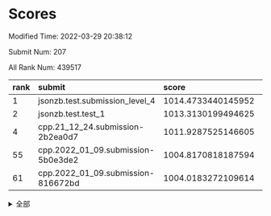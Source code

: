 # Scores

Modified Time: 2022-03-29 20:38:12

Submit Num: 207

All Rank Num: 439517

| rank |               submit               |       score        |       sigma        | pk_num |
| :--- | :--------------------------------- | :----------------- | :----------------- | :----- |
| 1    | jsonzb.test.submission_level_4     | 1014.4733440145952 | 0.8510920108567067 | 8498   |
| 2    | jsonzb.test.test_1                 | 1013.3130199494625 | 0.7945154128398239 | 8495   |
| 4    | cpp.21_12_24.submission-2b2ea0d7   | 1011.9287525146605 | 0.7644693379963936 | 8494   |
| 55   | cpp.2022_01_09.submission-5b0e3de2 | 1004.8170818187594 | 0.7226980262243732 | 8497   |
| 61   | cpp.2022_01_09.submission-816672bd | 1004.0183272109614 | 0.7131577400627828 | 8496   |


<details>
<summary>全部</summary>

| rank |                 submit                 |       score        |       sigma        | pk_num |
| :--- | :------------------------------------- | :----------------- | :----------------- | :----- |
| 1    | jsonzb.test.submission_level_4         | 1014.4733440145952 | 0.8510920108567067 | 8498   |
| 2    | jsonzb.test.test_1                     | 1013.3130199494625 | 0.7945154128398239 | 8495   |
| 3    | gobigger.level_3.submission_level_3_31 | 1012.1759201072834 | 0.7700372730734416 | 8495   |
| 4    | cpp.21_12_24.submission-2b2ea0d7       | 1011.9287525146605 | 0.7644693379963936 | 8494   |
| 5    | gobigger.level_3.submission_level_3_22 | 1011.7449174329777 | 0.7802505678599714 | 8490   |
| 6    | gobigger.level_3.submission_level_3_18 | 1011.516964823271  | 0.7679942541143252 | 8494   |
| 7    | gobigger.level_3.submission_level_3_42 | 1011.4684656692046 | 0.7828699118991658 | 8489   |
| 8    | gobigger.level_3.submission_level_3_8  | 1011.2229775588322 | 0.7796640906955962 | 8496   |
| 9    | gobigger.level_3.submission_level_3_34 | 1011.1196140577739 | 0.7654897592518869 | 8496   |
| 10   | gobigger.level_3.submission_level_3_44 | 1010.8519324280908 | 0.7708793480504945 | 8493   |
| 11   | gobigger.level_3.submission_level_3_10 | 1010.8437247885009 | 0.7834910687722998 | 8496   |
| 12   | gobigger.level_3.submission_level_3_14 | 1010.7358508044285 | 0.775613535522911  | 8494   |
| 13   | gobigger.level_3.submission_level_3_28 | 1010.6800283040385 | 0.7855441414179033 | 8493   |
| 14   | gobigger.level_3.submission_level_3_33 | 1010.6675790613633 | 0.7573961988732923 | 8495   |
| 15   | gobigger.level_3.submission_level_3_0  | 1010.6452646886531 | 0.772338231336315  | 8491   |
| 16   | gobigger.level_3.submission_level_3_15 | 1010.5111259806781 | 0.7961530048475804 | 8499   |
| 17   | gobigger.level_3.submission_level_3_2  | 1010.482226677726  | 0.7320025165220843 | 8494   |
| 18   | gobigger.level_3.submission_level_3_39 | 1010.4359793914404 | 0.7506516253375379 | 8495   |
| 19   | gobigger.level_3.submission_level_3_35 | 1010.288080308841  | 0.7490106904593431 | 8488   |
| 20   | gobigger.level_3.submission_level_3_3  | 1010.1148462238839 | 0.7631747328793717 | 8493   |
| 21   | gobigger.level_3.submission_level_3_13 | 1010.0381859943813 | 0.7729803743423587 | 8491   |
| 22   | gobigger.level_3.submission_level_3_29 | 1010.0134752536742 | 0.7584994046620926 | 8496   |
| 23   | gobigger.level_3.submission_level_3_23 | 1009.962032140142  | 0.7520143204920833 | 8491   |
| 24   | gobigger.level_3.submission_level_3_37 | 1009.9572510849453 | 0.7402486946730261 | 8496   |
| 25   | gobigger.level_3.submission_level_3_19 | 1009.9367773984828 | 0.7816982560604412 | 8494   |
| 26   | gobigger.level_3.submission_level_3_12 | 1009.9318126869947 | 0.7704258102267916 | 8493   |
| 27   | gobigger.level_3.submission_level_3_17 | 1009.9111506969251 | 0.7601916108443706 | 8493   |
| 28   | gobigger.level_3.submission_level_3_24 | 1009.9107422262832 | 0.738645421447327  | 8494   |
| 29   | gobigger.level_3.submission_level_3_16 | 1009.8672701200792 | 0.7563949148032469 | 8491   |
| 30   | gobigger.level_3.submission_level_3_7  | 1009.8654632194372 | 0.7555948043978908 | 8496   |
| 31   | gobigger.level_3.submission_level_3_47 | 1009.85273194742   | 0.7603557037439965 | 8495   |
| 32   | gobigger.level_3.submission_level_3_26 | 1009.8167247570726 | 0.7444877420110237 | 8495   |
| 33   | gobigger.level_3.submission_level_3_9  | 1009.8104121247624 | 0.7561109094966688 | 8491   |
| 34   | gobigger.level_3.submission_level_3_1  | 1009.8042952706484 | 0.7557473132072836 | 8493   |
| 35   | gobigger.level_3.submission_level_3_43 | 1009.7990219988907 | 0.7763156122077809 | 8493   |
| 36   | gobigger.level_3.submission_level_3_4  | 1009.7964113485185 | 0.763918731594159  | 8496   |
| 37   | gobigger.level_3.submission_level_3_40 | 1009.7806593747324 | 0.7572171181498558 | 8491   |
| 38   | gobigger.level_3.submission_level_3_25 | 1009.7768664879337 | 0.7621350292682141 | 8493   |
| 39   | gobigger.level_3.submission_level_3_41 | 1009.7150983127732 | 0.7451517995693694 | 8492   |
| 40   | gobigger.level_3.submission_level_3_21 | 1009.711387043087  | 0.7519089787215901 | 8493   |
| 41   | gobigger.level_3.submission_level_3_5  | 1009.7051862363112 | 0.7416813808559698 | 8495   |
| 42   | gobigger.level_3.submission_level_3_6  | 1009.7025943107509 | 0.7611669471397184 | 8495   |
| 43   | gobigger.level_3.submission_level_3_27 | 1009.6276151036917 | 0.7414425787950891 | 8494   |
| 44   | gobigger.level_3.submission_level_3_11 | 1009.621671591081  | 0.7470115579241855 | 8495   |
| 45   | gobigger.level_3.submission_level_3_20 | 1009.5713903325118 | 0.7756142226471524 | 8489   |
| 46   | gobigger.level_3.submission_level_3_46 | 1009.2110922973652 | 0.7836170957406585 | 8494   |
| 47   | gobigger.level_3.submission_level_3_36 | 1009.0667477327178 | 0.7596090114474906 | 8492   |
| 48   | gobigger.level_3.submission_level_3_48 | 1009.020182634469  | 0.7370111580744246 | 8495   |
| 49   | gobigger.level_3.submission_level_3_45 | 1009.0165555021905 | 0.7332787577393598 | 8490   |
| 50   | gobigger.level_3.submission_level_3_30 | 1008.5396790467395 | 0.740093427608966  | 8491   |
| 51   | gobigger.level_3.submission_level_3_49 | 1008.5393624754278 | 0.7559895236740991 | 8491   |
| 52   | gobigger.level_3.submission_level_3_32 | 1008.2365726071318 | 0.7357640658229476 | 8493   |
| 53   | gobigger.level_3.submission_level_3_38 | 1008.1516450953301 | 0.7381417456237798 | 8495   |
| 54   | gobigger.level_1.submission_level_1_17 | 1004.9500268299424 | 0.7175805465559164 | 8491   |
| 55   | cpp.2022_01_09.submission-5b0e3de2     | 1004.8170818187594 | 0.7226980262243732 | 8497   |
| 56   | gobigger.level_1.submission_level_1_41 | 1004.4811311373868 | 0.7187043274286063 | 8494   |
| 57   | gobigger.level_1.submission_level_1_24 | 1004.2606940090823 | 0.7321004827170757 | 8491   |
| 58   | gobigger.level_1.submission_level_1_14 | 1004.2451782260506 | 0.7133066490070897 | 8491   |
| 59   | gobigger.level_1.submission_level_1_18 | 1004.0594850248035 | 0.7132647650209301 | 8492   |
| 60   | gobigger.level_1.submission_level_1_36 | 1004.0392225448347 | 0.7220732234770355 | 8495   |
| 61   | cpp.2022_01_09.submission-816672bd     | 1004.0183272109614 | 0.7131577400627828 | 8496   |
| 62   | gobigger.level_1.submission_level_1_49 | 1003.9587557012276 | 0.7102146152014993 | 8496   |
| 63   | gobigger.level_1.submission_level_1_1  | 1003.9248944002996 | 0.7155984819744019 | 8491   |
| 64   | gobigger.level_1.submission_level_1_26 | 1003.8385035292339 | 0.7099691976046533 | 8496   |
| 65   | gobigger.level_1.submission_level_1_23 | 1003.8080596652716 | 0.7259452825558615 | 8493   |
| 66   | gobigger.level_1.submission_level_1_11 | 1003.7654932293742 | 0.6991232021591066 | 8487   |
| 67   | gobigger.level_1.submission_level_1_45 | 1003.7251943212976 | 0.733329429518316  | 8495   |
| 68   | gobigger.level_1.submission_level_1_43 | 1003.6910781739049 | 0.7124948674877983 | 8499   |
| 69   | gobigger.level_1.submission_level_1_10 | 1003.6765349577162 | 0.7044373895300334 | 8491   |
| 70   | gobigger.level_1.submission_level_1_42 | 1003.6682837038743 | 0.720445062032501  | 8495   |
| 71   | gobigger.level_1.submission_level_1_8  | 1003.552607735252  | 0.7152809659029412 | 8492   |
| 72   | gobigger.level_1.submission_level_1_33 | 1003.4431314297768 | 0.7077145781289994 | 8491   |
| 73   | gobigger.level_1.submission_level_1_16 | 1003.4419526305339 | 0.7147868618058929 | 8491   |
| 74   | gobigger.level_1.submission_level_1_32 | 1003.3783302239095 | 0.7100727636999096 | 8496   |
| 75   | gobigger.level_1.submission_level_1_12 | 1003.303878957513  | 0.7270813632533091 | 8492   |
| 76   | gobigger.level_1.submission_level_1_5  | 1003.1914198866658 | 0.7111597508892271 | 8491   |
| 77   | gobigger.level_1.submission_level_1_0  | 1003.1200228054537 | 0.7162126107204743 | 8493   |
| 78   | gobigger.level_1.submission_level_1_46 | 1003.07750534953   | 0.7189444853434807 | 8492   |
| 79   | gobigger.level_1.submission_level_1_27 | 1003.0480463916176 | 0.7217545005677982 | 8492   |
| 80   | gobigger.level_1.submission_level_1_20 | 1003.0339863311602 | 0.7132265977387379 | 8493   |
| 81   | gobigger.level_1.submission_level_1_2  | 1003.0102513934979 | 0.709628978440908  | 8494   |
| 82   | gobigger.level_1.submission_level_1_31 | 1002.9926619372361 | 0.7162674611301368 | 8492   |
| 83   | gobigger.level_1.submission_level_1_15 | 1002.9903232420081 | 0.7095934041639996 | 8489   |
| 84   | gobigger.level_1.submission_level_1_29 | 1002.9894650535904 | 0.7209921724958067 | 8492   |
| 85   | gobigger.level_1.submission_level_1_38 | 1002.9263721531808 | 0.7114276278396192 | 8492   |
| 86   | gobigger.level_1.submission_level_1_13 | 1002.8177346094059 | 0.7094786482291526 | 8490   |
| 87   | gobigger.level_1.submission_level_1_37 | 1002.8167684513307 | 0.7061751377284731 | 8488   |
| 88   | gobigger.level_1.submission_level_1_48 | 1002.804132597363  | 0.7151663980373001 | 8496   |
| 89   | gobigger.level_1.submission_level_1_21 | 1002.7296944630059 | 0.6945369052475188 | 8489   |
| 90   | gobigger.level_1.submission_level_1_40 | 1002.72453372629   | 0.7140725128929652 | 8493   |
| 91   | gobigger.level_1.submission_level_1_4  | 1002.7188091858834 | 0.7177008778965502 | 8494   |
| 92   | gobigger.level_1.submission_level_1_6  | 1002.6621837323397 | 0.7071139490043257 | 8489   |
| 93   | gobigger.level_1.submission_level_1_34 | 1002.5610352464699 | 0.7063904235002907 | 8495   |
| 94   | gobigger.level_1.submission_level_1_7  | 1002.5087660797626 | 0.7005030044359242 | 8494   |
| 95   | gobigger.level_1.submission_level_1_35 | 1002.4979609877079 | 0.7196729320149654 | 8495   |
| 96   | gobigger.level_1.submission_level_1_47 | 1002.397666002159  | 0.7142035396491904 | 8498   |
| 97   | gobigger.level_1.submission_level_1_44 | 1002.3852727732433 | 0.7110355073410527 | 8495   |
| 98   | gobigger.level_1.submission_level_1_30 | 1002.3581365032333 | 0.7075494957197053 | 8491   |
| 99   | gobigger.level_1.submission_level_1_28 | 1002.3426907491894 | 0.7069685351118791 | 8489   |
| 100  | gobigger.level_1.submission_level_1_9  | 1002.2889941793927 | 0.7182599548970137 | 8497   |
| 101  | gobigger.level_1.submission_level_1_39 | 1002.2572905132179 | 0.7180820315334712 | 8494   |
| 102  | gobigger.level_1.submission_level_1_25 | 1002.2467610685122 | 0.7082997088224985 | 8490   |
| 103  | gobigger.level_1.submission_level_1_3  | 1002.0313703096908 | 0.7148935563961419 | 8498   |
| 104  | gobigger.level_1.submission_level_1_19 | 1001.8977338594688 | 0.7138266221330446 | 8493   |
| 105  | gobigger.level_1.submission_level_1_22 | 1001.5494629562965 | 0.7084901129236202 | 8487   |
| 106  | gobigger.random.submission_random_6    | 998.4036679171202  | 0.7094661582213733 | 8494   |
| 107  | gobigger.random.submission_random_29   | 997.9880325256225  | 0.6999384840315085 | 8498   |
| 108  | gobigger.random.submission_random_4    | 997.4089704118973  | 0.7134553048690162 | 8492   |
| 109  | gobigger.random.submission_random_36   | 997.3441641368189  | 0.7117952185928079 | 8489   |
| 110  | gobigger.random.submission_random_32   | 997.1291291392358  | 0.7055856923243385 | 8493   |
| 111  | gobigger.random.submission_random_37   | 997.1090623172709  | 0.6913787616638042 | 8495   |
| 112  | gobigger.random.submission_random_40   | 996.9402114993471  | 0.7094658288796801 | 8492   |
| 113  | gobigger.random.submission_random_47   | 996.9089897923853  | 0.7202278266243012 | 8495   |
| 114  | gobigger.random.submission_random_42   | 996.9002093538927  | 0.7098576557810585 | 8490   |
| 115  | gobigger.random.submission_random_27   | 996.7479586670963  | 0.7060252903336629 | 8494   |
| 116  | gobigger.random.submission_random_39   | 996.7466212954175  | 0.7073455958201783 | 8495   |
| 117  | gobigger.random.submission_random_23   | 996.7133809650003  | 0.703540388732723  | 8494   |
| 118  | gobigger.random.submission_random_20   | 996.6701635163905  | 0.6986623068034217 | 8497   |
| 119  | gobigger.random.submission_random_45   | 996.5915322530623  | 0.7123483482655533 | 8489   |
| 120  | gobigger.random.submission_random_35   | 996.5251572904618  | 0.7040258750216817 | 8492   |
| 121  | gobigger.random.submission_random_41   | 996.4992354026263  | 0.7189282505411814 | 8498   |
| 122  | gobigger.random.submission_random_43   | 996.4649983648035  | 0.7113157873995194 | 8494   |
| 123  | gobigger.random.submission_random_0    | 996.2933789806973  | 0.7257697692009829 | 8496   |
| 124  | gobigger.random.submission_random_11   | 996.2834775952196  | 0.7174474530377274 | 8498   |
| 125  | gobigger.random.submission_random_19   | 996.1647531132204  | 0.707012291657343  | 8496   |
| 126  | gobigger.random.submission_random_16   | 996.1235007228586  | 0.7125815633418959 | 8496   |
| 127  | gobigger.random.submission_random_24   | 996.0542043998095  | 0.7157747044889515 | 8497   |
| 128  | gobigger.random.submission_random_22   | 996.0448550771413  | 0.7115582882259426 | 8490   |
| 129  | gobigger.random.submission_random_9    | 996.0388762688846  | 0.7069316240890459 | 8486   |
| 130  | gobigger.random.submission_random_25   | 995.9901904852636  | 0.7121978554726961 | 8490   |
| 131  | gobigger.random.submission_random_3    | 995.9656525903475  | 0.723422644325431  | 8498   |
| 132  | gobigger.random.submission_random_38   | 995.9311809482678  | 0.7261551045461692 | 8496   |
| 133  | gobigger.random.submission_random_18   | 995.9170609124602  | 0.7032314472914551 | 8491   |
| 134  | gobigger.random.submission_random_26   | 995.8631096104051  | 0.7165886100577858 | 8490   |
| 135  | gobigger.random.submission_random_12   | 995.8101138271055  | 0.7108106004521004 | 8495   |
| 136  | gobigger.random.submission_random_1    | 995.8038232612889  | 0.7135389743785274 | 8491   |
| 137  | gobigger.random.submission_random_5    | 995.77747730472    | 0.7047552491164982 | 8498   |
| 138  | gobigger.random.submission_random_49   | 995.750172268666   | 0.7068814259514263 | 8488   |
| 139  | gobigger.random.submission_random_34   | 995.6552681435496  | 0.7164661430853754 | 8487   |
| 140  | gobigger.random.submission_random_2    | 995.5738797522438  | 0.7105536449152184 | 8497   |
| 141  | gobigger.random.submission_random_15   | 995.5486186349912  | 0.7128376061771624 | 8492   |
| 142  | gobigger.random.submission_random_46   | 995.4962388373392  | 0.6946611627475748 | 8489   |
| 143  | gobigger.random.submission_random_28   | 995.4866430801773  | 0.703914848347574  | 8491   |
| 144  | gobigger.random.submission_random_10   | 995.4794603308954  | 0.7119968067177054 | 8497   |
| 145  | gobigger.random.submission_random_44   | 995.4574743939942  | 0.7130511218305313 | 8491   |
| 146  | gobigger.random.submission_random_21   | 995.425209584932   | 0.7127289246168388 | 8495   |
| 147  | gobigger.random.submission_random_31   | 995.3913026407828  | 0.7235323314770054 | 8492   |
| 148  | gobigger.random.submission_random_8    | 995.3887115718309  | 0.7113661749674846 | 8492   |
| 149  | gobigger.random.submission_random_7    | 995.1946067610556  | 0.7029096327055164 | 8493   |
| 150  | gobigger.random.submission_random_30   | 995.1634104215211  | 0.7083762533746002 | 8490   |
| 151  | gobigger.random.submission_random_13   | 995.1235312692431  | 0.7015902760562112 | 8494   |
| 152  | gobigger.random.submission_random_48   | 995.1221970319496  | 0.7068297573073586 | 8489   |
| 153  | gobigger.random.submission_random_14   | 994.979715148763   | 0.7158618865457191 | 8495   |
| 154  | gobigger.random.submission_random_17   | 994.9546161372806  | 0.7181665832455398 | 8489   |
| 155  | gobigger.random.submission_random_33   | 994.7368840590267  | 0.7121322313502807 | 8495   |
| 156  | gobigger.level_2.submission_level_2_7  | 993.981992295457   | 0.7488331221275615 | 8497   |
| 157  | gobigger.level_2.submission_level_2_49 | 993.682113998847   | 0.7185689783438137 | 8494   |
| 158  | gobigger.level_2.submission_level_2_34 | 993.6109345505263  | 0.7448811065569106 | 8494   |
| 159  | gobigger.level_2.submission_level_2_42 | 993.5398258990664  | 0.7291010652076156 | 8494   |
| 160  | gobigger.level_2.submission_level_2_12 | 993.5369629416145  | 0.7358955666636231 | 8492   |
| 161  | gobigger.level_2.submission_level_2_30 | 993.251598856651   | 0.7450413571414763 | 8496   |
| 162  | gobigger.level_2.submission_level_2_23 | 993.1386796672384  | 0.7448865547667459 | 8488   |
| 163  | gobigger.level_2.submission_level_2_43 | 993.1192659872148  | 0.7302521385001081 | 8496   |
| 164  | gobigger.level_2.submission_level_2_8  | 993.0533830607508  | 0.7418032252927937 | 8491   |
| 165  | gobigger.level_2.submission_level_2_48 | 993.0419358415935  | 0.7399771421906017 | 8495   |
| 166  | gobigger.level_2.submission_level_2_44 | 992.9037636569769  | 0.7234709431525321 | 8494   |
| 167  | gobigger.level_2.submission_level_2_21 | 992.8733621131147  | 0.7401201034618848 | 8494   |
| 168  | gobigger.level_2.submission_level_2_27 | 992.6484366946278  | 0.722426562225234  | 8494   |
| 169  | gobigger.level_2.submission_level_2_20 | 992.646438711402   | 0.7488475916783388 | 8495   |
| 170  | gobigger.level_2.submission_level_2_14 | 992.6098876265341  | 0.7421799761983481 | 8486   |
| 171  | gobigger.level_2.submission_level_2_4  | 992.5601589491039  | 0.7398185192821329 | 8497   |
| 172  | gobigger.level_2.submission_level_2_25 | 992.5467576782147  | 0.7389224079959941 | 8496   |
| 173  | gobigger.level_2.submission_level_2_41 | 992.5339500403096  | 0.7514531308663948 | 8497   |
| 174  | gobigger.level_2.submission_level_2_31 | 992.5147058459952  | 0.7184634560846415 | 8489   |
| 175  | gobigger.level_2.submission_level_2_39 | 992.4513590754964  | 0.7453490781171267 | 8491   |
| 176  | gobigger.level_2.submission_level_2_26 | 992.448272676548   | 0.7375097326871592 | 8493   |
| 177  | gobigger.level_2.submission_level_2_35 | 992.4446447228203  | 0.7419420246003187 | 8492   |
| 178  | gobigger.level_2.submission_level_2_40 | 992.4238095645027  | 0.7438858349418012 | 8491   |
| 179  | gobigger.level_2.submission_level_2_6  | 992.3404052715935  | 0.7356352276208791 | 8497   |
| 180  | gobigger.level_2.submission_level_2_29 | 992.2767925020981  | 0.7641261865048229 | 8493   |
| 181  | gobigger.level_2.submission_level_2_3  | 992.1990268796226  | 0.7380410985332929 | 8492   |
| 182  | gobigger.level_2.submission_level_2_5  | 992.1801073533052  | 0.7303748470799761 | 8490   |
| 183  | gobigger.level_2.submission_level_2_19 | 992.16456489294    | 0.7493151273457143 | 8492   |
| 184  | gobigger.level_2.submission_level_2_46 | 992.0638700163618  | 0.7444376210769089 | 8492   |
| 185  | gobigger.level_2.submission_level_2_37 | 992.0396687894373  | 0.7584569069577992 | 8492   |
| 186  | gobigger.level_2.submission_level_2_36 | 991.9562362769096  | 0.7447840251268043 | 8492   |
| 187  | gobigger.level_2.submission_level_2_45 | 991.8694842473078  | 0.7527459977439338 | 8492   |
| 188  | gobigger.level_2.submission_level_2_22 | 991.8645382080651  | 0.7423846333322113 | 8487   |
| 189  | gobigger.level_2.submission_level_2_38 | 991.7400526676988  | 0.7599484729458604 | 8495   |
| 190  | gobigger.level_2.submission_level_2_1  | 991.7379755420377  | 0.7421138028272409 | 8492   |
| 191  | gobigger.level_2.submission_level_2_0  | 991.6290600548605  | 0.75435382266827   | 8492   |
| 192  | gobigger.level_2.submission_level_2_24 | 991.5888673084917  | 0.768349246713139  | 8496   |
| 193  | gobigger.level_2.submission_level_2_10 | 991.524542023188   | 0.7282134518195886 | 8494   |
| 194  | gobigger.level_2.submission_level_2_32 | 991.4639460326362  | 0.7456801911271488 | 8493   |
| 195  | gobigger.level_2.submission_level_2_11 | 991.4292905816797  | 0.7631641170965721 | 8494   |
| 196  | gobigger.level_2.submission_level_2_9  | 991.3659683467002  | 0.7525130602972571 | 8490   |
| 197  | gobigger.level_2.submission_level_2_2  | 991.3425191213685  | 0.7328832946964533 | 8493   |
| 198  | gobigger.level_2.submission_level_2_15 | 991.2995507151684  | 0.778770168349649  | 8495   |
| 199  | gobigger.level_2.submission_level_2_28 | 991.1524779946878  | 0.7520349508980665 | 8496   |
| 200  | gobigger.level_2.submission_level_2_13 | 991.143639027583   | 0.7614715270964882 | 8495   |
| 201  | gobigger.level_2.submission_level_2_18 | 991.0468853756571  | 0.7679875399595416 | 8488   |
| 202  | gobigger.level_2.submission_level_2_33 | 990.931982526539   | 0.7523640335868529 | 8492   |
| 203  | gobigger.level_2.submission_level_2_16 | 990.8509176589921  | 0.7514153917321927 | 8494   |
| 204  | gobigger.level_2.submission_level_2_17 | 990.7686670548504  | 0.7754582184175044 | 8489   |
| 205  | gobigger.level_2.submission_level_2_47 | 990.5633400094359  | 0.7573017028783929 | 8492   |
| 206  | gobigger.none.submission_none_0        | 977.8427623467993  | 1.2608335315924153 | 8496   |
| 207  | gobigger.none.submission_none_1        | 975.9986179273247  | 1.4296414043041341 | 8494   |

</details>